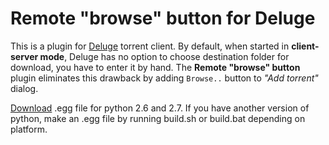 Remote "browse" button for Deluge
==========

This is a plugin for [Deluge](http://deluge-torrent.org) torrent client.
By default, when started in **client-server mode**, Deluge has no option to choose destination folder for download, you have to enter it by hand.
The **Remote "browse" button** plugin eliminates this drawback by adding `Browse..` button to *"Add torrent"* dialog. 

[Download](https://github.com/dredkin/deluge-rbb/releases) .egg file for python 2.6 and 2.7.
If you have another version of python, make an .egg file by running build.sh or build.bat depending on platform.
